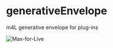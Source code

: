 generativeEnvelope
==================

m4L generative envelope for plug-ins



![Max-for-Live](http://christopherkonopka.com/wp-content/uploads/2014/09/github-m4L-generativeEnvelope.png)
